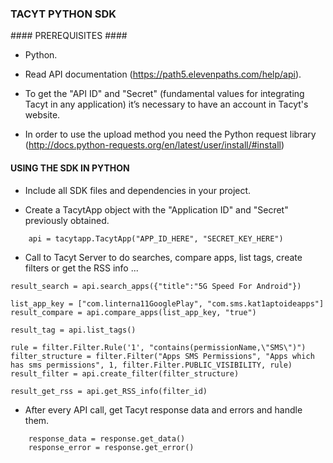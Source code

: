 ### TACYT PYTHON SDK ###


#### PREREQUISITES ####

* Python.

* Read API documentation (https://path5.elevenpaths.com/help/api).

* To get the "API ID" and "Secret" (fundamental values for integrating Tacyt in any application) it’s necessary to have an account in Tacyt's website.

* In order to use the upload method you need the Python request library (http://docs.python-requests.org/en/latest/user/install/#install)


#### USING THE SDK IN PYTHON ####

* Include all SDK files and dependencies in your project.

* Create a TacytApp object with the "Application ID" and "Secret" previously obtained.
```
	api = tacytapp.TacytApp("APP_ID_HERE", "SECRET_KEY_HERE")
```

* Call to Tacyt Server to do searches, compare apps, list tags, create filters or get the RSS info ...
```
result_search = api.search_apps({"title":"5G Speed For Android"})

list_app_key = ["com.linterna11GooglePlay", "com.sms.kat1aptoideapps"]
result_compare = api.compare_apps(list_app_key, "true")

result_tag = api.list_tags()

rule = filter.Filter.Rule('1', "contains(permissionName,\"SMS\")")
filter_structure = filter.Filter("Apps SMS Permissions", "Apps which has sms permissions", 1, filter.Filter.PUBLIC_VISIBILITY, rule)
result_filter = api.create_filter(filter_structure)

result_get_rss = api.get_RSS_info(filter_id)
```

* After every API call, get Tacyt response data and errors and handle them.
```
	response_data = response.get_data()
	response_error = response.get_error()
  ```

